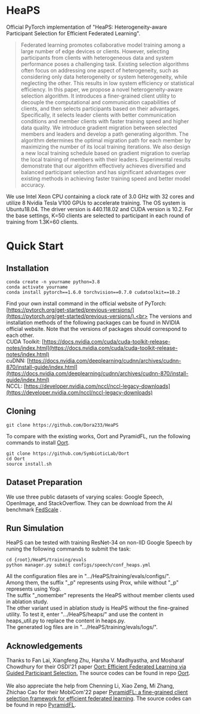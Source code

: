 # HeaPS
Official PyTorch implementation of "HeaPS: Heterogeneity-aware Participant Selection for Efficient Federated Learning".<br>
>Federated learning promotes collaborative model training among a large number of edge devices or clients. However, selecting participants from clients with heterogeneous data and system performance poses a challenging task. Existing selection algorithms often focus on addressing one aspect of heterogeneity, such as considering only data heterogeneity or system heterogeneity, while neglecting the other. This results in low system efficiency or statistical efficiency. In this paper, we propose a novel heterogeneity-aware selection algorithm. It introduces a finer-grained client utility to decouple the computational and communication capabilities of clients, and then selects participants based on their advantages. Specifically, it selects leader clients with better communication conditions and member clients with faster training speed and higher data quality. We introduce gradient migration between selected members and leaders and develop a path generating algorithm. The algorithm determines the optimal migration path for each member by maximizing the number of its local training iterations. We also design a new local training schedule based on gradient migration to overlap the local training of members with their leaders. Experimental results demonstrate that our algorithm effectively achieves diversified and balanced participant selection and has significant advantages over existing methods in achieving faster training speed and better model accuracy.<br>

We use Intel Xeon CPU containing a clock rate of 3.0 GHz with 32 cores and utilize 8 Nvidia Tesla V100 GPUs to accelerate training.
The OS system is Ubuntu18.04. The driver version is 440.118.02 and CUDA version is 10.2.
For the base settings, K=50 clients are selected to participant in each round of training from 1.3K=60 clients.<br>
# Quick Start
## Installation
```
conda create -n yourname python=3.8
conda activate yourname
conda install pytorch==1.6.0 torchvision==0.7.0 cudatoolkit==10.2
```
Find your own install command in the official website of PyTorch: [https://pytorch.org/get-started/previous-versions/](https://pytorch.org/get-started/previous-versions/).<br>
The versions and installation methods of the following packages can be found in NVIDIA official website. Note that the versions of packages should correspond to each other.<br>
CUDA Toolkit: [https://docs.nvidia.com/cuda/cuda-toolkit-release-notes/index.html](https://docs.nvidia.com/cuda/cuda-toolkit-release-notes/index.html)<br>
cuDNN: [https://docs.nvidia.com/deeplearning/cudnn/archives/cudnn-870/install-guide/index.html](https://docs.nvidia.com/deeplearning/cudnn/archives/cudnn-870/install-guide/index.html)<br>
NCCL: [https://developer.nvidia.com/nccl/nccl-legacy-downloads](https://developer.nvidia.com/nccl/nccl-legacy-downloads)<br>
## Cloning
```
git clone https://github.com/Dora233/HeaPS
```
To compare with the existing works, Oort and PyramidFL, run the following commands to install [Oort](https://github.com/SymbioticLab/Oort).
```
git clone https://github.com/SymbioticLab/Oort
cd Oort
source install.sh
```
## Dataset Preparation
We use three public datasets of varying scales: Google Speech, OpenImage, and StackOverflow. They can be download from the AI benchmark
[FedScale](https://github.com/SymbioticLab/FedScale) .<br>

## Run Simulation
HeaPS can be tested with training ResNet-34 on non-IID Google Speech by runing the following commands to submit the task:
```
cd {root}/HeaPS/training/evals
python manager.py submit configs/speech/conf_heaps.yml
```
All the configuration files are in ".../HeaPS/training/evals/configs/". <br>
Among them, the suffix "_p" represents using Prox, while without "_p" represents using Yogi. <br>
The suffix "_nomember" represents the HeaPS without member clients used in ablation study. <br>
The other variant used in ablation study is HeaPS without the fine-grained utility. To test it, enter ".../HeaPS/heaps/" and use the content in heaps_util.py to replace the content in heaps.py. <br>
The generated log files are in ".../HeaPS/training/evals/logs/". <br>

## Acknowledgements
Thanks to Fan Lai, Xiangfeng Zhu, Harsha V. Madhyastha, and Mosharaf Chowdhury for their OSDI'21 paper [Oort: Efficient Federated Learning via Guided Participant Selection.](https://www.usenix.org/conference/osdi21/presentation/lai) The source codes can be found in repo [Oort](https://github.com/SymbioticLab/Oort). <br>
 <br>
We also appreciate the help from Chenning Li, Xiao Zeng, Mi Zhang, Zhichao Cao for their MobiCom'22 paper [PyramidFL: a fine-grained client selection framework for efficient federated learning](https://dl.acm.org/doi/10.1145/3495243.3517017). The source codes can be found in repo [PyramidFL](https://github.com/liecn/PyramidFL).
